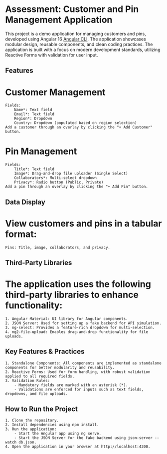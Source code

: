 # Assessment: Customer and Pin Management Application

This project is a demo application for managing customers and pins, developed using Angular 16 [Angular CLI](https://github.com/angular/angular-cli). The application showcases modular design, reusable components, and clean coding practices. The application is built with a focus on modern development standards, utilizing Reactive Forms with validation for user input.

## Features

# Customer Management

    Fields:
        Name*: Text field
        Email*: Text field
        Region*: Dropdown
        Country: Dropdown (populated based on region selection)
    Add a customer through an overlay by clicking the "+ Add Customer" button.

# Pin Management

    Fields:
        Title*: Text field
        Image*: Drag-and-drop file uploader (Single Select)
        Collaborators*: Multi-select dropdown
        Privacy*: Radio button (Public, Private)
    Add a pin through an overlay by clicking the "+ Add Pin" button.

## Data Display

# View customers and pins in a tabular format:

    Pins: Title, image, collaborators, and privacy.

## Third-Party Libraries

# The application uses the following third-party libraries to enhance functionality:

    1. Angular Material: UI library for Angular components.
    2. JSON Server: Used for setting up a fake backend for API simulation.
    3. ng-select: Provides a feature-rich dropdown for multi-selection.
    4. ng2-file-upload: Enables drag-and-drop functionality for file uploads.

## Key Features & Practices

    1. Standalone Components: All components are implemented as standalone components for better modularity and reusability.
    2. Reactive Forms: Used for form handling, with robust validation applied to all required fields.
    3. Validation Rules:
        - Mandatory fields are marked with an asterisk (*).
        - Validations are enforced for inputs such as text fields, dropdowns, and file uploads.

## How to Run the Project

    1. Clone the repository.
    2. Install dependencies using npm install.
    3. Run the application:
        - Start the Angular app using ng serve.
        - Start the JSON Server for the fake backend using json-server --watch db.json.
    4. Open the application in your browser at http://localhost:4200.
